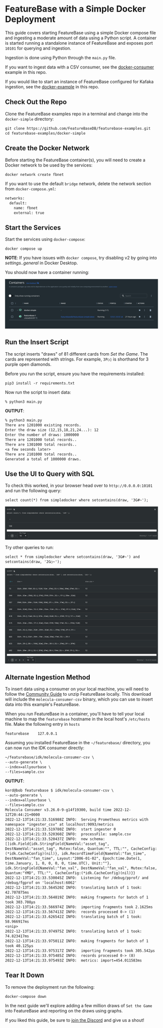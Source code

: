 # FeatureBase with a Simple Docker Deployment
This guide covers starting FeatureBase using a simple Docker compose file and ingesting a moderate amount of data using a Python script. A container is started running a standalone instance of FeatureBase and exposes port `10101` for querying and ingestion.

Ingestion is done using Python through the `main.py` file.

If you want to ingest data with a CSV consumer, see the [docker-consumer](https://github.com/FeatureBaseDB/featurebase-examples/tree/main/docker-consumer) example in this repo.


If you would like to start an instance of FeatureBase configured for Kafaka ingestion, see the [docker-example](https://github.com/FeatureBaseDB/featurebase-examples/tree/main/docker-example) in this repo.

## Check Out the Repo
Clone the FeatureBase examples repo in a terminal and change into the `docker-simple` directory:

```
git clone https://github.com/FeatureBaseDB/featurebase-examples.git
cd featurebase-examples/docker-simple
```

## Create the Docker Network
Before starting the FeatureBase container(s), you will need to create a Docker network to be used by the services:

```
docker network create fbnet
```

If you want to use the default `bridge` network, delete the network section from `docker-compose.yml`:

```
networks:
  default:
    name: fbnet
    external: true
```

## Start the Services
Start the services using `docker-compose`:

```
docker compose up
```

**NOTE**: If you have issues with `docker compose`, try disabling v2 by going into *settings..general* in Docker Desktop.

You should now have a container running:

![screenshot](container.png)

## Run the Insert Script
The script inserts "draws" of 81 different cards from *Set the Game*. The cards are represented with strings. For example, `3P○◊` is shorthand for 3 purple open diamonds. 

Before you run the script, ensure you have the requirements installed:

```
pip3 install -r requirements.txt
```

Now run the script to insert data:

```
% python3 main.py
```

**OUTPUT**:

```
% python3 main.py
There are 1201000 existing records.
Enter the draw size (12,15,18,21,24...): 12
Enter the number of draws: 1000000
There are 1201000 total records..
There are 1301000 total records..
<a few seconds later>
There are 2101000 total records..
Generated a total of 1000000 draws.
```

## Use the UI to Query with SQL
To check this worked, in your browser head over to `http://0.0.0.0:10101` and run the following query:

```
select count(*) from simpledocker where setcontains(draw, '3G#~');
```

![ui](counts.png)

Try other queries to run:

```
select * from simpledocker where setcontains(draw, '3G#~') and setcontains(draw, '2G○~');
```

![ui](morecounts.png)

## Alternate Ingestion Method
To insert data using a consumer on your local machine, you will need to follow the [Community Guide](https://docs.featurebase.com/community/community-setup/community-install-config) to unzip FeatureBase locally. This download will include the `molecula-consumer-csv` binary, which you can use to insert data into this example's FeatureBase.

When you run FeatureBase in a container, you'll have to tell your local machine to map the `featurebase` hostname in the local host's `/etc/hosts` file. Make the following entry in `hosts`


```
featurebase    127.0.0.1
```

Assuming you installed FeatureBase in the `~/featurebase/` directory, you can now run the IDK consumer directly:

```
~/featurebase/idk/molecula-consumer-csv \
--auto-generate \
--index=allyourbase \
--files=sample.csv
```

**OUTPUT**:
```
kord@bob featurebase $ idk/molecula-consumer-csv \
--auto-generate \
--index=allyourbase \
--files=sample.csv
Molecula Consumer v3.26.0-9-g14f19300, build time 2022-12-12T20:44:21+0000
2022-12-13T14:21:33.516988Z INFO:  Serving Prometheus metrics with namespace "ingester_csv" at localhost:9093/metrics
2022-12-13T14:21:33.519780Z INFO:  start ingester 0
2022-12-13T14:21:33.520360Z INFO:  processFile: sample.csv
2022-12-13T14:21:33.520437Z INFO:  new schema: []idk.Field{idk.StringField{NameVal:"asset_tag", DestNameVal:"asset_tag", Mutex:false, Quantum:"", TTL:"", CacheConfig:(*idk.CacheConfig)(nil)}, idk.RecordTimeField{NameVal:"fan_time", DestNameVal:"fan_time", Layout:"2006-01-02", Epoch:time.Date(1, time.January, 1, 0, 0, 0, 0, time.UTC), Unit:""}, idk.StringField{NameVal:"fan_val", DestNameVal:"fan_val", Mutex:false, Quantum:"YMD", TTL:"", CacheConfig:(*idk.CacheConfig)(nil)}}
2022-12-13T14:21:33.530045Z INFO:  Listening for /debug/pprof/ and /debug/fgprof on 'localhost:6062'
2022-12-13T14:21:33.564520Z INFO:  translating batch of 1 took: 42.707875ms
2022-12-13T14:21:33.564819Z INFO:  making fragments for batch of 1 took 303.708µs
2022-12-13T14:21:33.566974Z INFO:  importing fragments took 2.1625ms
2022-12-13T14:21:33.567413Z INFO:  records processed 0-> (1)
2022-12-13T14:21:33.626542Z INFO:  translating batch of 1 took: 58.966917ms
<snip>
2022-12-13T14:21:33.974975Z INFO:  translating batch of 1 took: 74.823417ms
2022-12-13T14:21:33.975011Z INFO:  making fragments for batch of 1 took 40.125µs
2022-12-13T14:21:33.975317Z INFO:  importing fragments took 305.542µs
2022-12-13T14:21:33.975485Z INFO:  records processed 0-> (8)
2022-12-13T14:21:33.975493Z INFO:  metrics: import=454.011583ms
```

## Tear It Down
To remove the deployment run the following:

```
docker-compose down 
```

In the next guide we'll explore adding a few million draws of `Set the Game` into FeatureBase and reporting on the draws using graphs.

If you liked this guide, be sure to [join the Discord](https://discord.com/invite/bSBYjDbUUb) and give us a shout!


